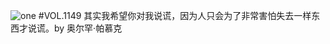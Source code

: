 ![one](http://image.wufazhuce.com/Fmb-5U-KIHtBfdwGSfZW4bEsaSJa)
#VOL.1149
其实我希望你对我说谎，因为人只会为了非常害怕失去一样东西才说谎。by 奥尔罕·帕慕克
